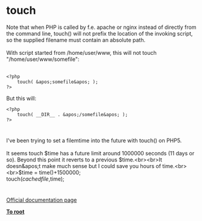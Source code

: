 # touch



Note that when PHP is called by f.e. apache or nginx instead of directly from the command line, touch() will not prefix the location of the invoking script, so the supplied filename must contain an absolute path.<br><br>With script started from /home/user/www, this will not touch "/home/user/www/somefile":<br><br>

```
<?php
    touch( &apos;somefile&apos; );
?>
```


But this will:



```
<?php
    touch( __DIR__ . &apos;/somefile&apos; );
?>
```
  

#

I&apos;ve been trying to set a filemtime into the future with touch() on PHP5.<br><br>It seems touch $time has a future limit around 1000000 seconds (11 days or so). Beyond this point it reverts to a previous $time.<br><br>It doesn&apos;t make much sense but I could save you hours of time.<br><br>$time = time()+1500000;<br>touch($cachedfile,$time);  

#

[Official documentation page](https://www.php.net/manual/en/function.touch.php)

**[To root](/README.md)**